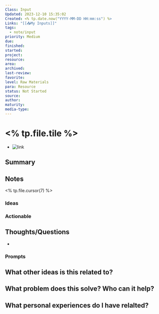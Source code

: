 ```yaml
---
Class: Input
Updated: 2023-12-10 15:35:02
Created: <% tp.date.now("YYYY-MM-DD HH:mm:ss") %>
Links: "[[📥My Inputs]]"
tags:
  - note/input
priority: Medium
due: 
finished: 
started: 
project: 
resource: 
area: 
archived: 
last-review: 
favorite: 
level: Raw Materials
para: Resource
status: Not Started
source: 
author: 
maturity: 
media-type:
---
```




# <% tp.file.tile %>
- ![link]()

## Summary

## Notes
<% tp.file.cursor(7) %>

### Ideas

### Actionable

## Thoughts/Questions

- 


### Prompts
What other ideas is this related to?
- 

What problem does this solve? Who can it help?
- 

What personal experiences do I have relalted?
- 
